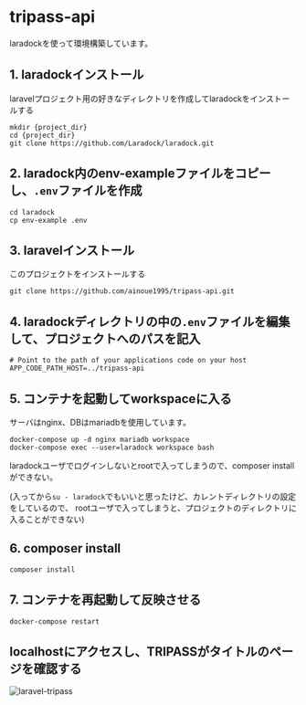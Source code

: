 # tripass-api

laradockを使って環境構築しています。

## 1. laradockインストール

laravelプロジェクト用の好きなディレクトリを作成してlaradockをインストールする

```
mkdir {project_dir}
cd {project_dir}
git clone https://github.com/Laradock/laradock.git
```

## 2. laradock内のenv-exampleファイルをコピーし、`.env`ファイルを作成

```
cd laradock
cp env-example .env
```

## 3. laravelインストール

このプロジェクトをインストールする

```
git clone https://github.com/ainoue1995/tripass-api.git
```

## 4. laradockディレクトリの中の`.env`ファイルを編集して、プロジェクトへのパスを記入

```
# Point to the path of your applications code on your host
APP_CODE_PATH_HOST=../tripass-api
```

## 5. コンテナを起動してworkspaceに入る

サーバはnginx、DBはmariadbを使用しています。

```
docker-compose up -d nginx mariadb workspace
docker-compose exec --user=laradock workspace bash
```

laradockユーザでログインしないとrootで入ってしまうので、composer installができない。

(入ってから`su - laradock`でもいいと思ったけど、カレントディレクトリの設定をしているので、
rootユーザで入ってしまうと、プロジェクトのディレクトリに入ることができない)


## 6. composer install

```
composer install
```

## 7. コンテナを再起動して反映させる

```
docker-compose restart
```

## localhostにアクセスし、TRIPASSがタイトルのページを確認する

![laravel-tripass](https://user-images.githubusercontent.com/42629073/84569919-eecf9c00-adc4-11ea-824e-cf8b81e51425.png)

